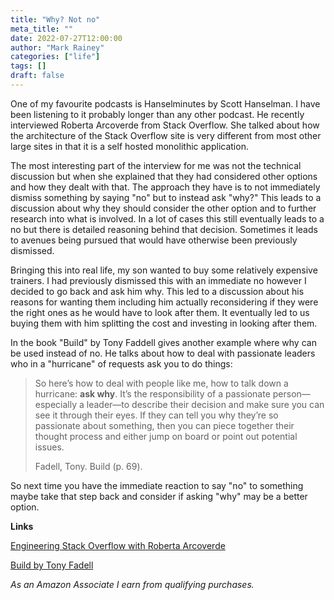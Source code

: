 ```yaml
---
title: "Why? Not no"
meta_title: ""
date: 2022-07-27T12:00:00
author: "Mark Rainey"
categories: ["life"]
tags: []
draft: false
---
```


One of my favourite podcasts is Hanselminutes by Scott Hanselman. I have been listening to it probably longer than any other podcast. He recently interviewed Roberta Arcoverde from Stack Overflow. She talked about how the architecture of the Stack Overflow site is very different from most other large sites in that it is a self hosted monolithic application. 


The most interesting part of the interview for me was not the technical discussion but when she explained that they had considered other options and how they dealt with that. The approach they have is to not immediately dismiss something by saying "no" but to instead ask "why?" This leads to a discussion about why they should consider the other option and to further research into what is involved. In a lot of cases this still eventually leads to a no but there is detailed reasoning behind that decision. Sometimes it leads to avenues being pursued that would have otherwise been previously dismissed.

Bringing this into real life, my son wanted to buy some relatively expensive trainers. I had previously dismissed this with an immediate no however I decided to go back and ask him why. This led to a discussion about his reasons for wanting them including him actually reconsidering if they were the right ones as he would have to look after them. It eventually led to us buying them with him splitting the cost and investing in looking after them.

In the book "Build" by Tony Faddell gives another example where why can be used instead of no. He talks about how to deal with passionate leaders who in a "hurricane" of requests ask you to do things: 

> So here’s how to deal with people like me, how to talk down a hurricane: **ask why**. It’s the responsibility of a passionate person—especially a leader—to describe their decision and make sure you can see it through their eyes. If they can tell you why they’re so passionate about something, then you can piece together their thought process and either jump on board or point out potential issues.
>
> Fadell, Tony. Build (p. 69). 

So next time you have the immediate reaction to say "no" to something maybe take that step back and consider if asking "why" may be a better option.

__Links__

[Engineering Stack Overflow with Roberta Arcoverde](https://hanselminutes.com/847/engineering-stack-overflow-with-roberta-arcoverde)

[Build by Tony Fadell](https://amzn.to/3C0ikkQ)

*As an Amazon Associate I earn from qualifying purchases.*

